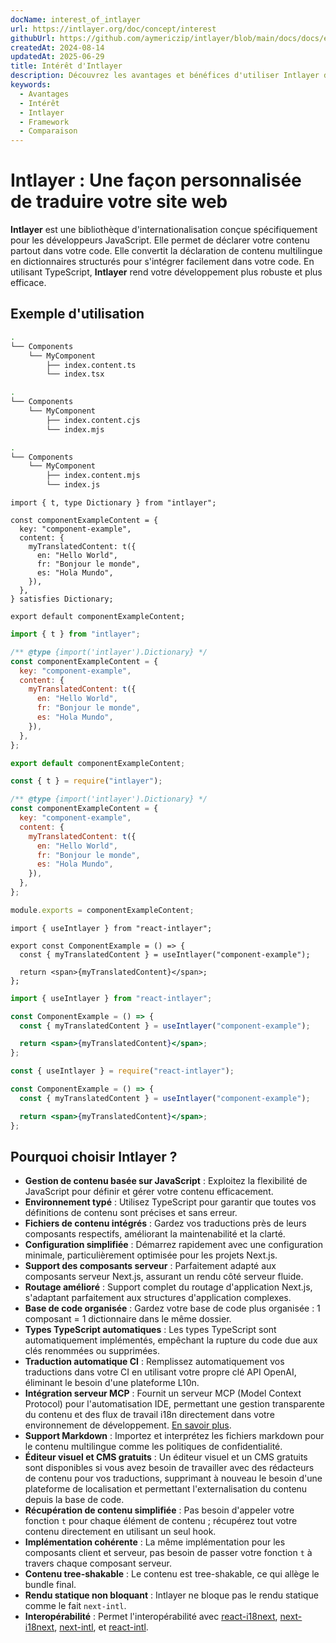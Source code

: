 ```yaml
---
docName: interest_of_intlayer
url: https://intlayer.org/doc/concept/interest
githubUrl: https://github.com/aymericzip/intlayer/blob/main/docs/docs/en/interest_of_intlayer.md
createdAt: 2024-08-14
updatedAt: 2025-06-29
title: Intérêt d'Intlayer
description: Découvrez les avantages et bénéfices d'utiliser Intlayer dans vos projets. Comprenez pourquoi Intlayer se démarque parmi les autres frameworks.
keywords:
  - Avantages
  - Intérêt
  - Intlayer
  - Framework
  - Comparaison
---
```


# Intlayer : Une façon personnalisée de traduire votre site web

**Intlayer** est une bibliothèque d'internationalisation conçue spécifiquement pour les développeurs JavaScript. Elle permet de déclarer votre contenu partout dans votre code. Elle convertit la déclaration de contenu multilingue en dictionnaires structurés pour s'intégrer facilement dans votre code. En utilisant TypeScript, **Intlayer** rend votre développement plus robuste et plus efficace.

## Exemple d'utilisation

```bash codeFormat="typescript"
.
└── Components
    └── MyComponent
        ├── index.content.ts
        └── index.tsx
```

```bash codeFormat="commonjs"
.
└── Components
    └── MyComponent
        ├── index.content.cjs
        └── index.mjs
```

```bash codeFormat="esm"
.
└── Components
    └── MyComponent
        ├── index.content.mjs
        └── index.js
```

```tsx fileName="./Components/MyComponent/index.content.ts" codeFormat="typescript"
import { t, type Dictionary } from "intlayer";

const componentExampleContent = {
  key: "component-example",
  content: {
    myTranslatedContent: t({
      en: "Hello World",
      fr: "Bonjour le monde",
      es: "Hola Mundo",
    }),
  },
} satisfies Dictionary;

export default componentExampleContent;
```

```jsx fileName="./Components/MyComponent/index.mjx" codeFormat="esm"
import { t } from "intlayer";

/** @type {import('intlayer').Dictionary} */
const componentExampleContent = {
  key: "component-example",
  content: {
    myTranslatedContent: t({
      en: "Hello World",
      fr: "Bonjour le monde",
      es: "Hola Mundo",
    }),
  },
};

export default componentExampleContent;
```

```jsx fileName="./Components/MyComponent/index.csx" codeFormat="commonjs"
const { t } = require("intlayer");

/** @type {import('intlayer').Dictionary} */
const componentExampleContent = {
  key: "component-example",
  content: {
    myTranslatedContent: t({
      en: "Hello World",
      fr: "Bonjour le monde",
      es: "Hola Mundo",
    }),
  },
};

module.exports = componentExampleContent;
```

```tsx fileName="./Components/MyComponent/index.tsx" codeFormat="typescript"
import { useIntlayer } from "react-intlayer";

export const ComponentExample = () => {
  const { myTranslatedContent } = useIntlayer("component-example");

  return <span>{myTranslatedContent}</span>;
};
```

```jsx fileName="./Components/MyComponent/index.mjx" codeFormat="esm"
import { useIntlayer } from "react-intlayer";

const ComponentExample = () => {
  const { myTranslatedContent } = useIntlayer("component-example");

  return <span>{myTranslatedContent}</span>;
};
```

```jsx fileName="./Components/MyComponent/index.csx" codeFormat="commonjs"
const { useIntlayer } = require("react-intlayer");

const ComponentExample = () => {
  const { myTranslatedContent } = useIntlayer("component-example");

  return <span>{myTranslatedContent}</span>;
};
```

## Pourquoi choisir Intlayer ?

- **Gestion de contenu basée sur JavaScript** : Exploitez la flexibilité de JavaScript pour définir et gérer votre contenu efficacement.
- **Environnement typé** : Utilisez TypeScript pour garantir que toutes vos définitions de contenu sont précises et sans erreur.
- **Fichiers de contenu intégrés** : Gardez vos traductions près de leurs composants respectifs, améliorant la maintenabilité et la clarté.
- **Configuration simplifiée** : Démarrez rapidement avec une configuration minimale, particulièrement optimisée pour les projets Next.js.
- **Support des composants serveur** : Parfaitement adapté aux composants serveur Next.js, assurant un rendu côté serveur fluide.
- **Routage amélioré** : Support complet du routage d'application Next.js, s'adaptant parfaitement aux structures d'application complexes.
- **Base de code organisée** : Gardez votre base de code plus organisée : 1 composant = 1 dictionnaire dans le même dossier.
- **Types TypeScript automatiques** : Les types TypeScript sont automatiquement implémentés, empêchant la rupture du code due aux clés renommées ou supprimées.
- **Traduction automatique CI** : Remplissez automatiquement vos traductions dans votre CI en utilisant votre propre clé API OpenAI, éliminant le besoin d'une plateforme L10n.
- **Intégration serveur MCP** : Fournit un serveur MCP (Model Context Protocol) pour l'automatisation IDE, permettant une gestion transparente du contenu et des flux de travail i18n directement dans votre environnement de développement. [En savoir plus](https://github.com/aymericzip/intlayer/blob/main/docs/docs/en/mcp_server.md).
- **Support Markdown** : Importez et interprétez les fichiers markdown pour le contenu multilingue comme les politiques de confidentialité.
- **Éditeur visuel et CMS gratuits** : Un éditeur visuel et un CMS gratuits sont disponibles si vous avez besoin de travailler avec des rédacteurs de contenu pour vos traductions, supprimant à nouveau le besoin d'une plateforme de localisation et permettant l'externalisation du contenu depuis la base de code.
- **Récupération de contenu simplifiée** : Pas besoin d'appeler votre fonction `t` pour chaque élément de contenu ; récupérez tout votre contenu directement en utilisant un seul hook.
- **Implémentation cohérente** : La même implémentation pour les composants client et serveur, pas besoin de passer votre fonction `t` à travers chaque composant serveur.
- **Contenu tree-shakable** : Le contenu est tree-shakable, ce qui allège le bundle final.
- **Rendu statique non bloquant** : Intlayer ne bloque pas le rendu statique comme le fait `next-intl`.
- **Interopérabilité** : Permet l'interopérabilité avec [react-i18next](https://github.com/aymericzip/intlayer/blob/main/docs/docs/en/intlayer_with_react-i18next.md), [next-i18next](https://github.com/aymericzip/intlayer/blob/main/docs/docs/en/intlayer_with_next-i18next.md), [next-intl](https://github.com/aymericzip/intlayer/blob/main/docs/docs/en/intlayer_with_next-intl.md), et [react-intl](https://github.com/aymericzip/intlayer/blob/main/docs/docs/en/intlayer_with_react-intl.md).
